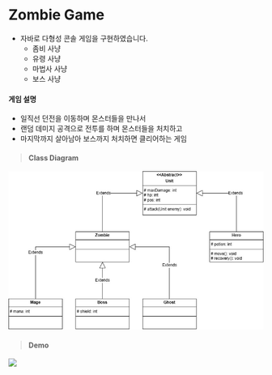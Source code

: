 # Zombie Game
- 자바로 다형성 콘솔 게임을 구현하였습니다.
	- 좀비 사냥
	- 유령 사냥
	- 마법사 사냥
	- 보스 사냥

#### 게임 설명
- 일직선 던전을 이동하며 몬스터들을 만나서
- 랜덤 데미지 공격으로 전투를 하며 몬스터들을 처치하고
- 마지막까지 살아남아 보스까지 처치하면 클리어하는 게임

> #### Class Diagram
![클래스 다이아그램](https://github.com/zkdn46/zombie/blob/66325b733a61a9202b6036ea10f8f703fcef28a6/zombie/resources/class%20diagram.jpg)

> #### Demo
<img src= "https://github.com/zkdn46/zombie/blob/0b9b9f870c5f6afdf96aa80aedfb5a3640bb2205/zombie/resources/demo.gif" width="400px">
